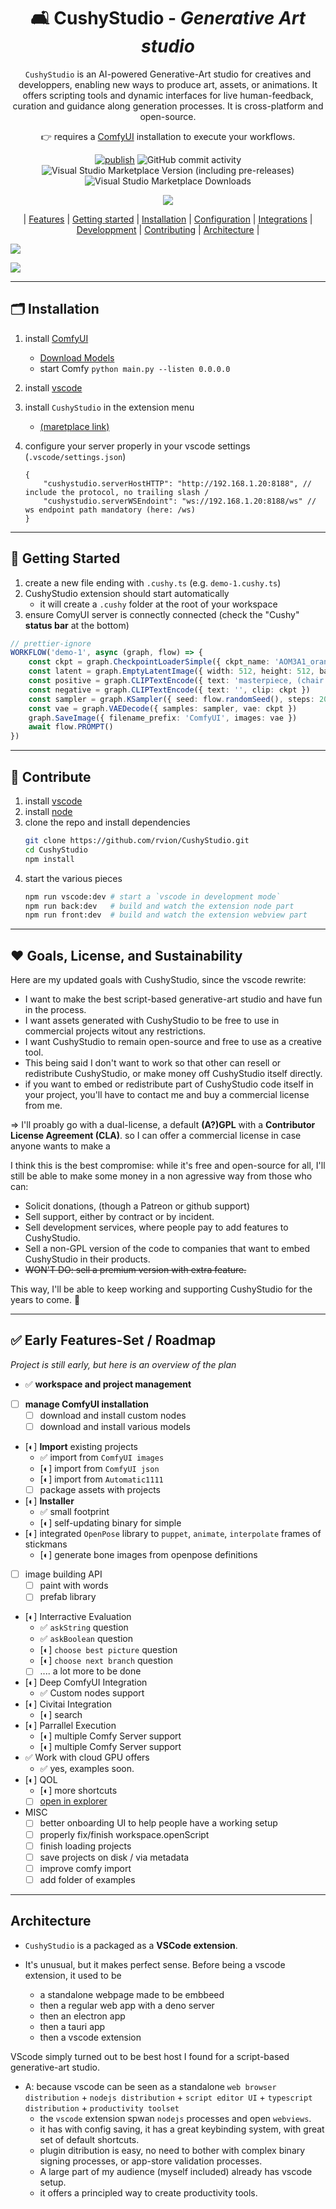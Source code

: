 <div align="center">

# 🛋 CushyStudio - _Generative Art studio_

`CushyStudio` is an AI-powered Generative-Art studio for creatives and developpers,
enabling new ways to produce art, assets, or animations.
It offers scripting tools and dynamic interfaces for live human-feedback, curation
and guidance along generation processes. It is cross-platform and open-source.

👉 requires a [ComfyUI]() installation to execute your workflows.

[![publish](https://github.com/rvion/CushyStudio/actions/workflows/publish.yml/badge.svg)](https://github.com/rvion/CushyStudio/actions/workflows/publish.yml)
![GitHub commit activity](https://img.shields.io/github/commit-activity/m/rvion/CushyStudio?style=flat)
![Visual Studio Marketplace Version (including pre-releases)](https://img.shields.io/visual-studio-marketplace/v/rvion.cushystudio?include_prereleases)
![Visual Studio Marketplace Downloads](https://img.shields.io/visual-studio-marketplace/d/rvion.cushystudio)

[![](https://dcbadge.vercel.app/api/server/GfAN6hF2ad)](https://discord.gg/GfAN6hF2ad)

|
[Features](#features) |
[Getting started](#getting-started) |
[Installation](#installation) |
[Configuration](#configuration) |
[Integrations](#third-party-integrations) |
[Developpment](#developpment) |
[Contributing](#contributing) |
[Architecture](#architecture) |

</div>

<!-- ![Subreddit subscribers](https://img.shields.io/reddit/subreddit-subscribers/CushyStudio?style=flat&logo=reddit) ![Twitter Follow](https://img.shields.io/twitter/follow/CushyStudio?style=flat&logo=twitter) -->

![](website/static/img/screenshots/2023-03-24-09-29-45.png)

![](website/static/img/screenshots/2023-03-18-23-13-53.png)

---

## 🗂️ Installation

1. install [ComfyUI](https://github.com/comfyanonymous/ComfyUI)
    - [Download Models](scripts/download-models.sh)
    - start Comfy `python main.py --listen 0.0.0.0`
2. install [vscode](https://code.visualstudio.com/)
3. install `CushyStudio` in the extension menu
    - [(maretplace link)](https://marketplace.visualstudio.com/items?itemName=rvion.cushystudio)
4. configure your server properly in your vscode settings (`.vscode/settings.json`)

    ```jsonc
    {
        "cushystudio.serverHostHTTP": "http://192.168.1.20:8188", // include the protocol, no trailing slash /
        "cushystudio.serverWSEndoint": "ws://192.168.1.20:8188/ws" // ws endpoint path mandatory (here: /ws)
    }
    ```

---

## 🎉 Getting Started

1. create a new file ending with `.cushy.ts` (e.g. `demo-1.cushy.ts`)
2. CushyStudio extension should start automatically
    - it will create a `.cushy` folder at the root of your workspace
3. ensure ComyUI server is connectly connected (check the "Cushy" **status bar** at the bottom)

```ts
// prettier-ignore
WORKFLOW('demo-1', async (graph, flow) => {
    const ckpt = graph.CheckpointLoaderSimple({ ckpt_name: 'AOM3A1_orangemixs.safetensors' })
    const latent = graph.EmptyLatentImage({ width: 512, height: 512, batch_size: 1 })
    const positive = graph.CLIPTextEncode({ text: 'masterpiece, (chair:1.3)', clip: ckpt })
    const negative = graph.CLIPTextEncode({ text: '', clip: ckpt })
    const sampler = graph.KSampler({ seed: flow.randomSeed(), steps: 20, cfg: 10, sampler_name: 'euler', scheduler: 'normal', denoise: 0.8, model: ckpt, positive, negative, latent_image: latent, })
    const vae = graph.VAEDecode({ samples: sampler, vae: ckpt })
    graph.SaveImage({ filename_prefix: 'ComfyUI', images: vae })
    await flow.PROMPT()
})
```

---

## 🤝 Contribute

1. install [vscode](https://code.visualstudio.com/)
2. install [node](https://nodejs.org/en)
3. clone the repo and install dependencies
    ```sh
    git clone https://github.com/rvion/CushyStudio.git
    cd CushyStudio
    npm install
    ```
4. start the various pieces
    ```sh
    npm run vscode:dev # start a `vscode in development mode`
    npm run back:dev   # build and watch the extension node part
    npm run front:dev  # build and watch the extension webview part
    ```

---

## ❤️ Goals, License, and Sustainability

Here are my updated goals with CushyStudio, since the vscode rewrite:

-   I want to make the best script-based generative-art studio and have fun in the process.
-   I want assets generated with CushyStudio to be free to use in commercial projects witout any restrictions.
-   I want CushyStudio to remain open-source and free to use as a creative tool.
-   This being said I don't want to work so that other can resell or redistribute CushyStudio, or make money off CushyStudio itself directly.
-   if you want to embed or redistribute part of CushyStudio code itself in your project, you'll have to contact me and buy a commercial license from me.

=> I'll proably go with a dual-license, a default **(A?)GPL** with a **Contributor License Agreement (CLA)**. so I can offer a commercial license in case anyone wants to make a

I think this is the best compromise: while it's free and open-source for all,
I'll still be able to make some money in a non agressive way from those who can:

-   Solicit donations, (though a Patreon or github support)
-   Sell support, either by contract or by incident.
-   Sell development services, where people pay to add features to CushyStudio.
-   Sell a non-GPL version of the code to companies that want to embed CushyStudio in their products.
-   ~~WON'T DO: sell a premium version with extra feature.~~

This way, I'll be able to keep working and supporting CushyStudio for the years to come. 🚀

---

## ✅ Early Features-Set / Roadmap

_Project is still early, but here is an overview of the plan_

<!-- [🟢 = acceptable, 🔶 = partial, ☣️ = not ready] -->

-   ✅ **workspace and project management**
-   [ ] **manage ComfyUI installation**
    -   [ ] download and install custom nodes
    -   [ ] download and install various models
-   [◐] **Import** existing projects
    -   ✅ import from `ComfyUI images`
    -   [◐] import from `ComfyUI json`
    -   [◐] import from `Automatic1111`
    -   [ ] package assets with projects
-   [◐] **Installer**
    -   ✅ small footprint
    -   [◐] self-updating binary for simple
-   [◐] integrated `OpenPose` library to `puppet`, `animate`, `interpolate` frames of stickmans
    -   [◐] generate bone images from openpose definitions
-   [ ] image building API
    -   [ ] paint with words
    -   [ ] prefab library
-   [◐] Interractive Evaluation
    -   ✅ `askString` question
    -   ✅ `askBoolean` question
    -   [◐] `choose best picture` question
    -   [◐] `choose next branch` question
    -   [ ] .... a lot more to be done
-   [◐] Deep ComfyUI Integration
    -   ✅ Custom nodes support
-   [◐] Civitai Integration
    -   [◐] search
-   [◐] Parrallel Execution
    -   [◐] multiple Comfy Server support
    -   [◐] multiple Comfy Server support
-   ✅ Work with cloud GPU offers
    -   ✅ yes, examples soon.
-   [◐] QOL
    -   [◐] more shortcuts
    -   [ ] [open in explorer](https://github.com/tauri-apps/tauri/issues/4062#issuecomment-1338048169)
-   MISC
    -   [ ] better onboarding UI to help people have a working setup
    -   [ ] properly fix/finish workspace.openScript
    -   [ ] finish loading projects
    -   [ ] save projects on disk / via metadata
    -   [ ] improve comfy import
    -   [ ] add folder of examples

---

## Architecture

-   `CushyStudio` is a packaged as a **VSCode extension**.

-   It's unusual, but it makes perfect sense. Before being a vscode extension, it used to be
    -   a standalone webpage made to be embbeed
    -   then a regular web app with a deno server
    -   then an electron app
    -   then a tauri app
    -   then a vscode extension

VScode simply turned out to be best host I found for a script-based generative-art studio.

-   A: because vscode can be seen as a standalone `web browser distribution` + `nodejs distribution` + `script editor UI` + `typescript distribution` + `productivity toolset`
    -   the `vscode` extension spwan `nodejs` processes and open `webviews`.
    -   it has with config saving, it has a great keybinding system, with great set of default shortcuts.
    -   plugin ditribution is easy, no need to bother with complex binary signing processes, or app-store validation processes.
    -   A large part of my audience (myself included) already has vscode setup.
    -   it offers a principled way to create productivity tools.
